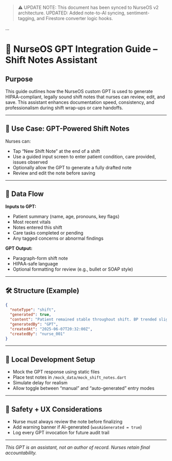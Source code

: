 > ⚠️ UPDATE NOTE: This document has been synced to NurseOS v2 architecture.
> UPDATED: Added note-to-AI syncing, sentiment-tagging, and Firestore converter logic hooks.

...


# 🤖 NurseOS GPT Integration Guide – Shift Notes Assistant

## Purpose
This guide outlines how the NurseOS custom GPT is used to generate HIPAA-compliant, legally sound shift notes that nurses can review, edit, and save. This assistant enhances documentation speed, consistency, and professionalism during shift wrap-ups or care handoffs.

---

## 🎯 Use Case: GPT-Powered Shift Notes

Nurses can:
- Tap “New Shift Note” at the end of a shift
- Use a guided input screen to enter patient condition, care provided, issues observed
- Optionally allow the GPT to generate a fully drafted note
- Review and edit the note before saving

---

## 🧩 Data Flow

**Inputs to GPT:**
- Patient summary (name, age, pronouns, key flags)
- Most recent vitals
- Notes entered this shift
- Care tasks completed or pending
- Any tagged concerns or abnormal findings

**GPT Output:**
- Paragraph-form shift note
- HIPAA-safe language
- Optional formatting for review (e.g., bullet or SOAP style)

---

## 🛠 Structure (Example)

```json
{
  "noteType": "shift",
  "generated": true,
  "content": "Patient remained stable throughout shift. BP trended slightly high...",
  "generatedBy": "GPT",
  "createdAt": "2025-06-07T20:32:00Z",
  "createdBy": "nurse_001"
}
```

---

## 🧪 Local Development Setup

- Mock the GPT response using static files
- Place test notes in `/mock_data/mock_shift_notes.dart`
- Simulate delay for realism
- Allow toggle between “manual” and “auto-generated” entry modes

---

## 🚨 Safety + UX Considerations

- Nurse must always review the note before finalizing
- Add warning banner if AI-generated (`wasAiGenerated = true`)
- Log every GPT invocation for future audit trail

---

*This GPT is an assistant, not an author of record. Nurses retain final accountability.*
